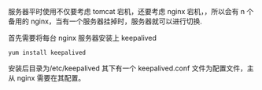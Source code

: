 服务器平时使用不仅要考虑 tomcat 宕机，还要考虑 nginx 宕机，，所以会有 n 个备用的 nginx，当有一个服务器挂掉时，服务器就可以进行切换.

首先需要将每台 nginx 服务器安装上 keepalived

    yum install keepalived

安装后目录为/etc/keepalived 其下有一个 keepalived.conf 文件为配置文件，主从 nginx 需要在其配置。
